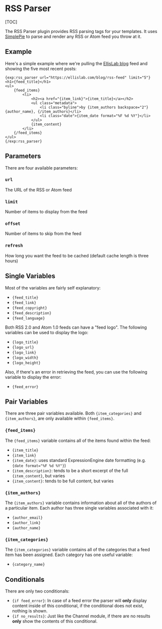 <!--
    This source file is part of the open source project
    ExpressionEngine User Guide (https://github.com/ExpressionEngine/ExpressionEngine-User-Guide)

    @link      https://expressionengine.com/
    @copyright Copyright (c) 2003-2019, EllisLab Corp. (https://ellislab.com)
    @license   https://expressionengine.com/license Licensed under Apache License, Version 2.0
-->

# RSS Parser

[TOC]

The RSS Parser plugin provides RSS parsing tags for your templates. It uses [SimplePie](http://simplepie.org) to parse and render any RSS or Atom feed you throw at it.

## Example

Here's a simple example where we're pulling the [EllisLab blog](https://ellislab.com/blog/) feed and showing the five most recent posts:

    {exp:rss_parser url="https://ellislab.com/blog/rss-feed" limit="5"}
    <h1>{feed_title}</h1>
    <ul>
        {feed_items}
            <li>
                <h2><a href="{item_link}">{item_title}</a></h2>
                <ul class="metadata">
                    <li class="byline">by {item_authors backspace="2"}{author_name}, {/item_authors}</li>
                    <li class="date">{item_date format="%F %d %Y"}</li>
                </ul>
                {item_content}
            </li>
        {/feed_items}
    </ul>
    {/exp:rss_parser}

## Parameters

There are four available parameters:

### `url`

The URL of the RSS or Atom feed

### `limit`

Number of items to display from the feed

### `offset`

Number of items to skip from the feed

### `refresh`

How long you want the feed to be cached (default cache length is three hours)

## Single Variables

Most of the variables are fairly self explanatory:

- `{feed_title}`
- `{feed_link}`
- `{feed_copyright}`
- `{feed_description}`
- `{feed_language}`

Both RSS 2.0 and Atom 1.0 feeds can have a "feed logo". The following variables can be used to display the logo:

- `{logo_title}`
- `{logo_url}`
- `{logo_link}`
- `{logo_width}`
- `{logo_height}`

Also, if there's an error in retrieving the feed, you can use the following variable to display the error:

- `{feed_error}`

## Pair Variables

There are three pair variables available. Both `{item_categories}` and `{item_authors}`, are only available within `{feed_items}`.

### `{feed_items}`

The `{feed_items}` variable contains all of the items found within the feed:

- `{item_title}`
- `{item_link}`
- `{item_date}`: uses standard ExpressionEngine date formatting (e.g. `{date format="%F %d %Y"}`)
- `{item_description}`: tends to be a short excerpt of the full `{item_content}`, but varies
- `{item_content}`: tends to be full content, but varies

### `{item_authors}`

The `{item_authors}` variable contains information about all of the authors of a particular item. Each author has three single variables associated with it:

- `{author_email}`
- `{author_link}`
- `{author_name}`

### `{item_categories}`

The `{item_categories}` variable contains all of the categories that a feed item has been assigned. Each category has one useful variable:

- `{category_name}`

## Conditionals

There are only two conditionals:

- `{if feed_error}`: In case of a feed error the parser will **only** display content inside of this conditional, if the conditional does not exist, nothing is shown.
- `{if no_results}`: Just like the Channel module, if there are no results **only** show the contents of this conditional.
